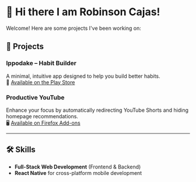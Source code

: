 # 👋 Hi there I am Robinson Cajas!  

Welcome! Here are some projects I've been working on:  

## 🚀 Projects  

### **Ippodake – Habit Builder**  
A minimal, intuitive app designed to help you build better habits.  
📱 [Available on the Play Store](https://play.google.com/store/apps/details?id=com.proyect1_1&hl=en)  

### **Productive YouTube**  
Enhance your focus by automatically redirecting YouTube Shorts and hiding homepage recommendations.  
🖥️ [Available on Firefox Add-ons](https://addons.mozilla.org/es-ES/firefox/addon/productive-youtube/)  

---

## 🛠️ Skills  

- **Full-Stack Web Development** (Frontend & Backend)  
- **React Native** for cross-platform mobile development  
